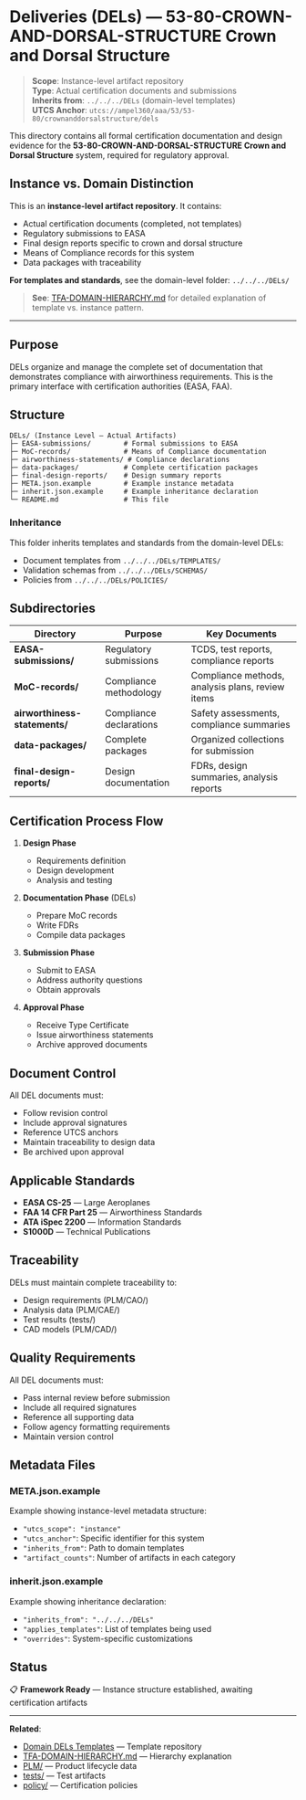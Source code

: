# Deliveries (DELs) — 53-80-CROWN-AND-DORSAL-STRUCTURE Crown and Dorsal Structure

> **Scope**: Instance-level artifact repository  
> **Type**: Actual certification documents and submissions  
> **Inherits from**: `../../../DELs` (domain-level templates)  
> **UTCS Anchor**: `utcs://ampel360/aaa/53/53-80/crownanddorsalstructure/dels`

This directory contains all formal certification documentation and design evidence for the **53-80-CROWN-AND-DORSAL-STRUCTURE Crown and Dorsal Structure** system, required for regulatory approval.

## Instance vs. Domain Distinction

This is an **instance-level artifact repository**. It contains:
- Actual certification documents (completed, not templates)
- Regulatory submissions to EASA
- Final design reports specific to crown and dorsal structure
- Means of Compliance records for this system
- Data packages with traceability

**For templates and standards**, see the domain-level folder: `../../../DELs/`

> **See**: [TFA-DOMAIN-HIERARCHY.md](../../../../TFA-DOMAIN-HIERARCHY.md) for detailed explanation of template vs. instance pattern.

---

## Purpose

DELs organize and manage the complete set of documentation that demonstrates compliance with airworthiness requirements. This is the primary interface with certification authorities (EASA, FAA).

## Structure

```
DELs/ (Instance Level — Actual Artifacts)
├─ EASA-submissions/        # Formal submissions to EASA
├─ MoC-records/             # Means of Compliance documentation
├─ airworthiness-statements/ # Compliance declarations
├─ data-packages/           # Complete certification packages
├─ final-design-reports/    # Design summary reports
├─ META.json.example        # Example instance metadata
├─ inherit.json.example     # Example inheritance declaration
└─ README.md                # This file
```

### Inheritance

This folder inherits templates and standards from the domain-level DELs:
- Document templates from `../../../DELs/TEMPLATES/`
- Validation schemas from `../../../DELs/SCHEMAS/`
- Policies from `../../../DELs/POLICIES/`

## Subdirectories

| Directory | Purpose | Key Documents |
|-----------|---------|---------------|
| **EASA-submissions/** | Regulatory submissions | TCDS, test reports, compliance reports |
| **MoC-records/** | Compliance methodology | Compliance methods, analysis plans, review items |
| **airworthiness-statements/** | Compliance declarations | Safety assessments, compliance summaries |
| **data-packages/** | Complete packages | Organized collections for submission |
| **final-design-reports/** | Design documentation | FDRs, design summaries, analysis reports |

## Certification Process Flow

1. **Design Phase**
   - Requirements definition
   - Design development
   - Analysis and testing

2. **Documentation Phase** (DELs)
   - Prepare MoC records
   - Write FDRs
   - Compile data packages

3. **Submission Phase**
   - Submit to EASA
   - Address authority questions
   - Obtain approvals

4. **Approval Phase**
   - Receive Type Certificate
   - Issue airworthiness statements
   - Archive approved documents

## Document Control

All DEL documents must:
- Follow revision control
- Include approval signatures
- Reference UTCS anchors
- Maintain traceability to design data
- Be archived upon approval

## Applicable Standards

- **EASA CS-25** — Large Aeroplanes
- **FAA 14 CFR Part 25** — Airworthiness Standards
- **ATA iSpec 2200** — Information Standards
- **S1000D** — Technical Publications

## Traceability

DELs must maintain complete traceability to:
- Design requirements (PLM/CAO/)
- Analysis data (PLM/CAE/)
- Test results (tests/)
- CAD models (PLM/CAD/)

## Quality Requirements

All DEL documents must:
- Pass internal review before submission
- Include all required signatures
- Reference all supporting data
- Follow agency formatting requirements
- Maintain version control

## Metadata Files

### META.json.example
Example showing instance-level metadata structure:
- `"utcs_scope": "instance"`
- `"utcs_anchor"`: Specific identifier for this system
- `"inherits_from"`: Path to domain templates
- `"artifact_counts"`: Number of artifacts in each category

### inherit.json.example
Example showing inheritance declaration:
- `"inherits_from": "../../../DELs"`
- `"applies_templates"`: List of templates being used
- `"overrides"`: System-specific customizations

## Status

📋 **Framework Ready** — Instance structure established, awaiting certification artifacts

---

**Related**:
- [Domain DELs Templates](../../../DELs/) — Template repository
- [TFA-DOMAIN-HIERARCHY.md](../../../../TFA-DOMAIN-HIERARCHY.md) — Hierarchy explanation
- [PLM/](../PLM/) — Product lifecycle data
- [tests/](../tests/) — Test artifacts
- [policy/](../policy/) — Certification policies
